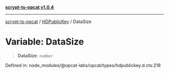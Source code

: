 [**scrypt-ts-opcat v1.0.4**](../../../README.md)

***

[scrypt-ts-opcat](../../../README.md) / [HDPublicKey](../README.md) / DataSize

# Variable: DataSize

> **DataSize**: `number`

Defined in: node\_modules/@opcat-labs/opcat/types/hdpublickey.d.cts:218
